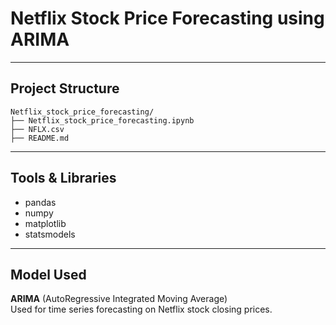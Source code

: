 
# Netflix Stock Price Forecasting using ARIMA 

---

## Project Structure

```
Netflix_stock_price_forecasting/
├── Netflix_stock_price_forecasting.ipynb   
├── NFLX.csv                                
├── README.md                               
```

---

## Tools & Libraries

- pandas  
- numpy  
- matplotlib  
- statsmodels  

---

## Model Used

**ARIMA** (AutoRegressive Integrated Moving Average)  
Used for time series forecasting on Netflix stock closing prices.
